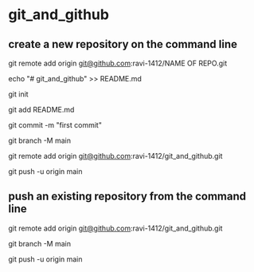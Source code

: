 # git_and_github

## create a new repository on the command line

git remote add origin git@github.com:ravi-1412/NAME OF REPO.git

echo "# git_and_github" >> README.md

git init

git add README.md

git commit -m "first commit"

git branch -M main

git remote add origin git@github.com:ravi-1412/git_and_github.git

git push -u origin main


## push an existing repository from the command line

git remote add origin git@github.com:ravi-1412/git_and_github.git


git branch -M main

git push -u origin main

